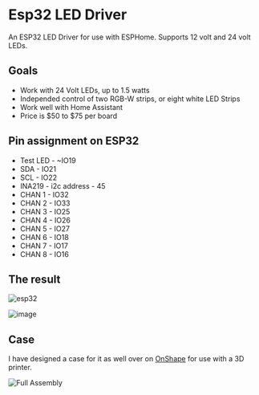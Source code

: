 # Esp32 LED Driver

An ESP32 LED Driver for use with ESPHome.  Supports 12 volt and 24 volt LEDs.

## Goals

* Work with 24 Volt LEDs, up to 1.5 watts
* Independed control of two RGB-W strips, or eight white LED Strips
* Work well with Home Assistant
* Price is $50 to $75 per board

## Pin assignment on ESP32

* Test LED - ~IO19
* SDA - IO21
* SCL - IO22
* INA219 - i2c address - 45
* CHAN 1 - IO32
* CHAN 2 - IO33
* CHAN 3 - IO25
* CHAN 4 - IO26
* CHAN 5 - IO27
* CHAN 6 - IO18
* CHAN 7 - IO17
* CHAN 8 - IO16

## The result

![esp32](https://user-images.githubusercontent.com/1480439/146633409-2d5fd502-1571-4638-8a4a-e97a32d3e420.PNG)

![image](https://user-images.githubusercontent.com/1480439/146633301-13de0304-ac18-4e99-a381-032be6f3ad5c.png)

## Case

I have designed a case for it as well over on [OnShape](https://cad.onshape.com/documents/408e2383d926b3595b2bb312/w/fd92e074be70698e5e0da078/e/0ab2fa066dd2b40c54c9b8b1?renderMode=0&uiState=61bd8b5acb34920ff4b042c0) for use with a 3D printer.

![Full Assembly](https://user-images.githubusercontent.com/1480439/146633107-b8e2c392-83b6-4485-a798-b17780c5717a.png)

